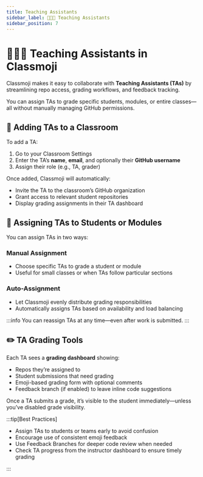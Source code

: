 ```yaml
---
title: Teaching Assistants
sidebar_label: 🧑🏽‍🏫 Teaching Assistants
sidebar_position: 7
---
```


# 🧑🏽‍🏫 Teaching Assistants in Classmoji

Classmoji makes it easy to collaborate with **Teaching Assistants (TAs)** by streamlining repo access, grading workflows, and feedback tracking.

You can assign TAs to grade specific students, modules, or entire classes—all without manually managing GitHub permissions.

## 👥 Adding TAs to a Classroom

To add a TA:

1. Go to your Classroom Settings
2. Enter the TA’s **name**, **email**, and optionally their **GitHub username**
3. Assign their role (e.g., TA, grader)

Once added, Classmoji will automatically:

- Invite the TA to the classroom’s GitHub organization
- Grant access to relevant student repositories
- Display grading assignments in their TA dashboard

## 📘 Assigning TAs to Students or Modules

You can assign TAs in two ways:

### Manual Assignment

- Choose specific TAs to grade a student or module
- Useful for small classes or when TAs follow particular sections

### Auto-Assignment

- Let Classmoji evenly distribute grading responsibilities
- Automatically assigns TAs based on availability and load balancing

:::info
You can reassign TAs at any time—even after work is submitted.
:::

## ✏️ TA Grading Tools

Each TA sees a **grading dashboard** showing:

- Repos they’re assigned to
- Student submissions that need grading
- Emoji-based grading form with optional comments
- Feedback branch (if enabled) to leave inline code suggestions

Once a TA submits a grade, it’s visible to the student immediately—unless you’ve disabled grade visibility.

:::tip[Best Practices]

- Assign TAs to students or teams early to avoid confusion
- Encourage use of consistent emoji feedback
- Use Feedback Branches for deeper code review when needed
- Check TA progress from the instructor dashboard to ensure timely grading

:::
